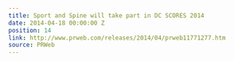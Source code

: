 ```yaml
---
title: Sport and Spine will take part in DC SCORES 2014
date: 2014-04-18 00:00:00 Z
position: 14
link: http://www.prweb.com/releases/2014/04/prweb11771277.htm
source: PRWeb
---
```


